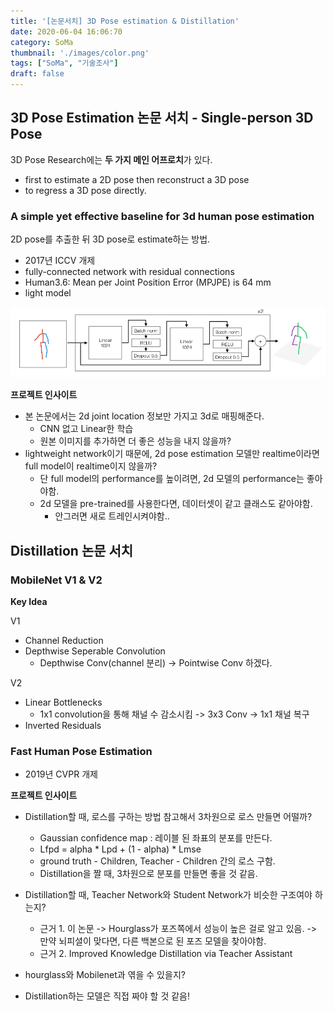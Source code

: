 ```yaml
---
title: '[논문서치] 3D Pose estimation & Distillation'
date: 2020-06-04 16:06:70
category: SoMa
thumbnail: './images/color.png'
tags: ["SoMa", "기술조사"]
draft: false
---
```


## 3D Pose Estimation 논문 서치 - Single-person 3D Pose

3D Pose Research에는 **두 가지 메인 어프로치**가 있다. 
* first to estimate a 2D pose then reconstruct a 3D pose
* to regress a 3D pose directly.

### A simple yet effective baseline for 3d human pose estimation

2D pose를 추출한 뒤 3D pose로 estimate하는 방법.

* 2017년 ICCV 개제
* fully-connected network with residual connections
* Human3.6: Mean per Joint Position Error (MPJPE) is 64 mm
* light model

![model](./images/3d_pose_baseline.png)

**프로젝트 인사이트**

* 본 논문에서는 2d joint location 정보만 가지고 3d로 매핑해준다.
    - CNN 없고 Linear한 학습
    - 원본 이미지를 추가하면 더 좋은 성능을 내지 않을까?
* lightweight network이기 때문에, 2d pose estimation 모델만 realtime이라면 full model이 realtime이지 않을까?
    - 단 full model의 performance를 높이려면, 2d 모델의 performance는 좋아야함.
    - 2d 모델을 pre-trained를 사용한다면, 데이터셋이 같고 클래스도 같아야함.
        - 안그러면 새로 트레인시켜야함..

## Distillation 논문 서치

### MobileNet V1 & V2

**Key Idea**

V1
* Channel Reduction
* Depthwise Seperable Convolution
    - Depthwise Conv(channel 분리) -> Pointwise Conv 하겠다.

V2
* Linear Bottlenecks
    - 1x1 convolution을 통해 채널 수 감소시킴 -> 3x3 Conv -> 1x1 채널 복구
* Inverted Residuals

### Fast Human Pose Estimation

* 2019년 CVPR 개제

**프로젝트 인사이트**

* Distillation할 때, 로스를 구하는 방법 참고해서 3차원으로 로스 만들면 어떨까?
    - Gaussian confidence map : 레이블 된 좌표의 분포를 만든다.
    - Lfpd = alpha * Lpd + (1 - alpha) * Lmse
    - ground truth - Children, Teacher - Children 간의 로스 구함.
    - Distillation을 짤 때, 3차원으로 분포를 만들면 좋을 것 같음.

* Distillation할 때, Teacher Network와 Student Network가 비슷한 구조여야 하는지?
    - 근거 1. 이 논문
        -> Hourglass가 포즈쪽에서 성능이 높은 걸로 알고 있음.
        -> 만약 뇌피셜이 맞다면, 다른 백본으로 된 포즈 모델을 찾아야함.
    - 근거 2. Improved Knowledge Distillation via Teacher Assistant

* hourglass와 Mobilenet과 엮을 수 있을지?
* Distillation하는 모델은 직접 짜야 할 것 같음!
